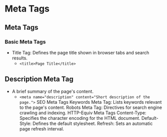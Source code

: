 # Meta Tags
## Meta Tags
### Basic Meta Tags
- Title Tag: Defines the page title shown in browser tabs and search results.
  - ```<title>Page Title</title>```
## Description Meta Tag
- A brief summary of the page's content.
  -   ```<meta name="description" content="Short description of the page.">```
SEO Meta Tags
Keywords Meta Tag: Lists keywords relevant to the page's content.
Robots Meta Tag: Directives for search engine crawling and indexing.
HTTP-Equiv Meta Tags
Content-Type: Specifies the character encoding for the HTML document.
Default-Style: Defines the default stylesheet.
Refresh: Sets an automatic page refresh interval.
<title>Page Title</title>
<meta name="description" content="Short description of the page.">
<meta name="keywords" content="keyword1, keyword2">
<meta name="robots" content="index, follow">
<meta http-equiv="Content-Type" content="text/html; charset=UTF-8">
<meta http-equiv="default-style" content="style.css">
<meta http-equiv="refresh" content="30">
